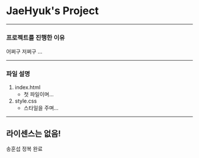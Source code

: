 # JaeHyuk's Project

----------

### 프로젝트를 진행한 이유
어쩌구 저쩌구 ...

----------

### 파일 설명
1. index.html
    - 첫 파일이며...
2. style.css
    - 스타일을 주며...

----------

라이센스는 없음!
----------------
송훈섭 정복 완료
